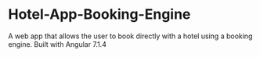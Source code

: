 # Hotel-App-Booking-Engine
A web app that allows the user to book directly with a hotel using a booking engine. Built with Angular 7.1.4
